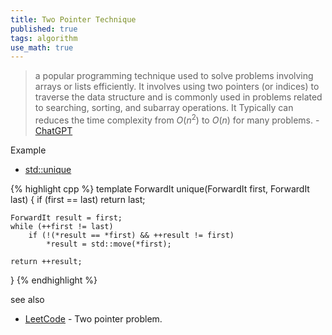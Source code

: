 ```yaml
---
title: Two Pointer Technique
published: true
tags: algorithm
use_math: true
---
```

> a popular programming technique used  to solve problems involving arrays or lists efficiently. It involves using two pointers (or indices) to traverse the data structure and is commonly used in problems related to searching, sorting, and subarray operations. It Typically can reduces the time complexity from $O(n^2)$ to $O(n)$ for many problems. - [ChatGPT](https://chatgpt.com/share/673a4e0a-63e8-800d-9cdd-0205872b9087)

Example
- [std::unique](https://en.cppreference.com/w/cpp/algorithm/unique)

{% highlight cpp %}
template<class ForwardIt>
ForwardIt unique(ForwardIt first, ForwardIt last)
{
    if (first == last)
        return last;
 
    ForwardIt result = first;
    while (++first != last)
        if (!(*result == *first) && ++result != first)
            *result = std::move(*first);
 
    return ++result;
}
{% endhighlight %}

see also
- [LeetCode](https://leetcode.com/problem-list/two-pointers/) - Two pointer problem.
